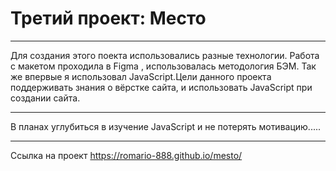 # Третий проект: Место

_ _ _
Для создания этого поекта использовались разные технологии. Работа с макетом проходила в Figma , использовалась методология БЭМ. Так же впервые я использовал JavaScript.Цели данного проекта поддерживать знания о вёрстке сайта, и использовать JavaScript при создании сайта.
_ _ _
В планах углубиться в изучение JavaScript и не потерять мотивацию.....
_ _ _
Ссылка на проект https://romario-888.github.io/mesto/
